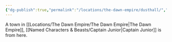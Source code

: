 ```yaml
---
{"dg-publish":true,"permalink":"/locations/the-dawn-empire/dusthall/","tags":["Discovered"],"updated":"2025-02-13T18:01:51.928+00:00"}
---
```


A town in [[Locations/The Dawn Empire/The Dawn Empire\|The Dawn Empire]], [[Named Characters & Beasts/Captain Junior\|Captain Junior]] is from here.